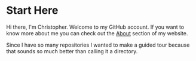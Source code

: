 # Start Here

Hi there, I'm Christopher. Welcome to my GitHub account. If you want to know more about me you can check out the [About](https://thatamazingprogrammer.com/about/) section of my website.

Since I have so many repositories I wanted to make a guided tour because that sounds so much better than calling it a directory.
